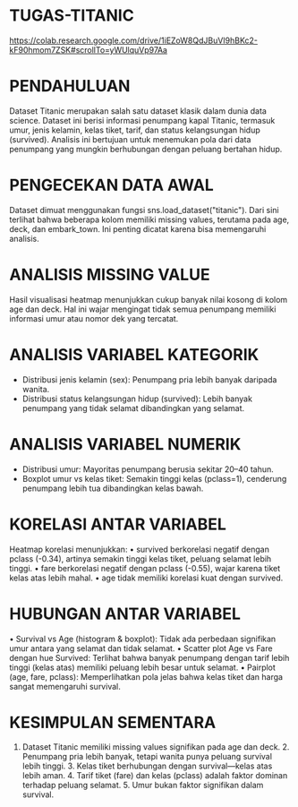 # TUGAS-TITANIC
https://colab.research.google.com/drive/1iEZoW8QdJBuVI9hBKc2-kF90hmom7ZSK#scrollTo=yWUlquVp97Aa




# PENDAHULUAN
Dataset Titanic merupakan salah satu dataset klasik dalam dunia data science. Dataset ini berisi informasi penumpang kapal Titanic, termasuk umur, jenis kelamin, kelas tiket, tarif, dan status kelangsungan hidup (survived). Analisis ini bertujuan untuk menemukan pola dari data penumpang yang mungkin berhubungan dengan peluang bertahan hidup.

 # PENGECEKAN DATA AWAL
Dataset dimuat menggunakan fungsi sns.load_dataset("titanic"). Dari sini terlihat bahwa beberapa kolom memiliki missing values, terutama pada age, deck, dan embark_town. Ini penting dicatat karena bisa memengaruhi analisis.

# ANALISIS MISSING VALUE
Hasil visualisasi heatmap menunjukkan cukup banyak nilai kosong di kolom age dan deck. Hal ini wajar mengingat tidak semua penumpang memiliki informasi umur atau nomor dek yang tercatat.

# ANALISIS VARIABEL KATEGORIK
- Distribusi jenis kelamin (sex): Penumpang pria lebih banyak daripada wanita.
- Distribusi status kelangsungan hidup (survived): Lebih banyak penumpang yang tidak selamat dibandingkan yang selamat.

# ANALISIS VARIABEL NUMERIK
- Distribusi umur: Mayoritas penumpang berusia sekitar 20–40 tahun.
- Boxplot umur vs kelas tiket: Semakin tinggi kelas (pclass=1), cenderung penumpang lebih tua dibandingkan kelas bawah.

# KORELASI ANTAR VARIABEL
Heatmap korelasi menunjukkan:
	•	survived berkorelasi negatif dengan pclass (-0.34), artinya semakin tinggi kelas tiket, peluang selamat lebih tinggi.
	•	fare berkorelasi negatif dengan pclass (-0.55), wajar karena tiket kelas atas lebih mahal.
	•	age tidak memiliki korelasi kuat dengan survived.

# HUBUNGAN ANTAR VARIABEL
 • Survival vs Age (histogram & boxplot): Tidak ada perbedaan signifikan umur antara yang selamat dan tidak selamat.
	•	Scatter plot Age vs Fare dengan hue Survived: Terlihat bahwa banyak penumpang dengan tarif lebih tinggi (kelas atas) memiliki peluang lebih besar untuk selamat.
	•	Pairplot (age, fare, pclass): Memperlihatkan pola jelas bahwa kelas tiket dan harga sangat memengaruhi survival.

# KESIMPULAN SEMENTARA
 1. Dataset Titanic memiliki missing values signifikan pada age dan deck.
	2.	Penumpang pria lebih banyak, tetapi wanita punya peluang survival lebih tinggi.
	3.	Kelas tiket berhubungan dengan survival—kelas atas lebih aman.
	4.	Tarif tiket (fare) dan kelas (pclass) adalah faktor dominan terhadap peluang selamat.
	5.	Umur bukan faktor signifikan dalam survival.

